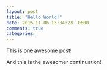 ```yaml
---
layout: post
title: "Hello World!"
date: 2015-11-06 13:34:23 -0600
comments: true
categories: 
---
```

This is one awesome post!
<!-- more -->
And this is the awesomer continuation!